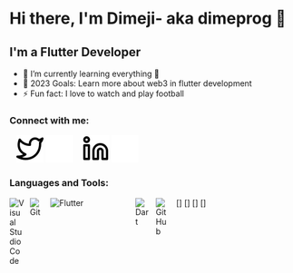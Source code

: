 # Hi there, I'm Dimeji- aka  dimeprog 👋 
## I'm a  Flutter Developer
- 🌱 I’m currently learning everything 🤣
- 🥅 2023 Goals: Learn more about web3 in flutter development
- ⚡ Fun fact: I love to  watch and play football


### Connect with me:
&nbsp;&nbsp;
[![website](./img/twitter-light.svg)](https://twitter.com/DimejiAwoyefa#gh-light-mode-only)
[![website](./img/twitter-dark.svg)](https://twitter.com/DimejiAwoyefa#gh-dark-mode-only)
&nbsp;&nbsp;
[![website](./img/linkedin-light.svg)](https://www.linkedin.com/in/ayomidimeji-awoyefa-b3b106229/#gh-light-mode-only)
[![website](./img/linkedin-dark.svg)](https://www.linkedin.com/in/ayomidimeji-awoyefa-b3b106229/#gh-dark-mode-only)
&nbsp;&nbsp;

### Languages and Tools:

[<img align="left" alt="Visual Studio Code" width="26px" src="https://cdn.jsdelivr.net/gh/devicons/devicon/icons/vscode/vscode-original.svg" style="padding-right:10px;" />]
[<img align="left" alt="Git" width="26px" src="https://cdn.jsdelivr.net/gh/devicons/devicon/icons/git/git-original.svg" style="padding-right:10px;" />]
[<img align="left" alt="Flutter" width="100px" src="https://raw.githubusercontent.com/flutter/website/master/src/_assets/image/flutter-lockup.png" style="padding-right:50px;"/>]
[<img align="left" alt="Dart" width="26px" src="https://dart.dev/assets/shared/dart/icon/64.png" style="padding-right:10px;" />]
<img align="left" alt="GitHub" width="26px" src="https://user-images.githubusercontent.com/3369400/139447912-e0f43f33-6d9f-45f8-be46-2df5bbc91289.png" style="padding-right:10px;" />



